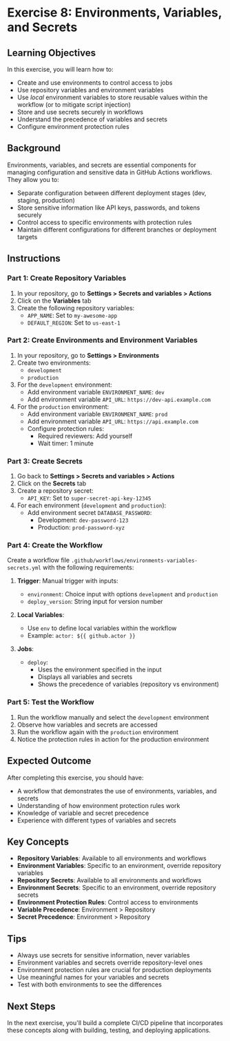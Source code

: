 # Exercise 8: Environments, Variables, and Secrets

## Learning Objectives
In this exercise, you will learn how to:
- Create and use environments to control access to jobs
- Use repository variables and environment variables
- Use *local* environment variables to store reusable values within the workflow (or to mitigate script injection)
- Store and use secrets securely in workflows
- Understand the precedence of variables and secrets
- Configure environment protection rules

## Background
Environments, variables, and secrets are essential components for managing configuration and sensitive data in GitHub Actions workflows. They allow you to:
- Separate configuration between different deployment stages (dev, staging, production)
- Store sensitive information like API keys, passwords, and tokens securely
- Control access to specific environments with protection rules
- Maintain different configurations for different branches or deployment targets

## Instructions

### Part 1: Create Repository Variables
1. In your repository, go to **Settings > Secrets and variables > Actions**
2. Click on the **Variables** tab
3. Create the following repository variables:
   - `APP_NAME`: Set to `my-awesome-app`
   - `DEFAULT_REGION`: Set to `us-east-1`

### Part 2: Create Environments and Environment Variables
1. In your repository, go to **Settings > Environments**
2. Create two environments:
   - `development`
   - `production`
3. For the `development` environment:
   - Add environment variable `ENVIRONMENT_NAME`: `dev`
   - Add environment variable `API_URL`: `https://dev-api.example.com`
4. For the `production` environment:
   - Add environment variable `ENVIRONMENT_NAME`: `prod`
   - Add environment variable `API_URL`: `https://api.example.com`
   - Configure protection rules:
     - Required reviewers: Add yourself
     - Wait timer: 1 minute

### Part 3: Create Secrets
1. Go back to **Settings > Secrets and variables > Actions**
2. Click on the **Secrets** tab
3. Create a repository secret:
   - `API_KEY`: Set to `super-secret-api-key-12345`
4. For each environment (`development` and `production`):
   - Add environment secret `DATABASE_PASSWORD`:
     - Development: `dev-password-123`
     - Production: `prod-password-xyz`

### Part 4: Create the Workflow
Create a workflow file `.github/workflows/environments-variables-secrets.yml` with the following requirements:

1. **Trigger**: Manual trigger with inputs:
   - `environment`: Choice input with options `development` and `production`
   - `deploy_version`: String input for version number

2. **Local Variables**:
   - Use `env` to define local variables within the workflow
   - Example: `actor: ${{ github.actor }}`

3. **Jobs**:
   - `deploy`: 
     - Uses the environment specified in the input
     - Displays all variables and secrets
     - Shows the precedence of variables (repository vs environment)

### Part 5: Test the Workflow
1. Run the workflow manually and select the `development` environment
2. Observe how variables and secrets are accessed
3. Run the workflow again with the `production` environment
4. Notice the protection rules in action for the production environment

## Expected Outcome
After completing this exercise, you should have:
- A workflow that demonstrates the use of environments, variables, and secrets
- Understanding of how environment protection rules work
- Knowledge of variable and secret precedence
- Experience with different types of variables and secrets

## Key Concepts
- **Repository Variables**: Available to all environments and workflows
- **Environment Variables**: Specific to an environment, override repository variables
- **Repository Secrets**: Available to all environments and workflows
- **Environment Secrets**: Specific to an environment, override repository secrets
- **Environment Protection Rules**: Control access to environments
- **Variable Precedence**: Environment > Repository
- **Secret Precedence**: Environment > Repository

## Tips
- Always use secrets for sensitive information, never variables
- Environment variables and secrets override repository-level ones
- Environment protection rules are crucial for production deployments
- Use meaningful names for your variables and secrets
- Test with both environments to see the differences

## Next Steps
In the next exercise, you'll build a complete CI/CD pipeline that incorporates these concepts along with building, testing, and deploying applications.
